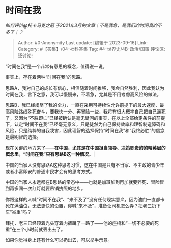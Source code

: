 # 时间在我
*如何评价@托卡马克之冠 于2021年3月的文章｜不是我急，是我们的时间真的不多了｜？*

> Author: #0-Anonymity
> Last update: [编辑于 2023-09-16]
> Link:
> Category: #【答集】/04-社科答集 
> Tag: #4-世界史/4B-政治/国策
> 评论区:
> 泛讨论:

“时间在我“是一个非常有意思的概念，值得说一说。

事实上，存在着两种“时间在我”的思路。

思路A，我对自己的成长有信心，相信随着时间推移，我会自然胜利，因此我认为时间在我，言下之意，我可以慢慢来，不着急，尤其是不用考虑高风险的做法。

思路B，我已经竭尽了我的全力，一直在采用可持续性允许前提下的最大速度、最高风险路线殊死奋斗，要我快一分、再冒险一些，我将有很大概率自己把自己逼死了，又因为“不胜即亡”已经被确认是毫无疑问的事实，在以上全部给定条件的前提下，认定“时间不在我”已经毫无意义，只是徒然为自己保持效率和理智制造障碍和风险，只是纯粹的自我戕害，因此理智的选择保持“时间在我”和“我终必胜”的信念是最明智的选择。

现在关键的地方来了——**在中国，尤其是在中国担当领导、决策职责的的精英层的概念里，“时间在我”只有思路B这一种情况**。|

中国的当家人没有思路A这种思考习惯，这在中国是只有不当家、不主政的青少年或者小富即安的普通市民才会有的思考方式。

中国的当家人永远都在B思路的常态中——也就是加班加到再加就要猝死、冒险冒到再多闯一次红灯就要吊销执照的地步。

你跟这样的人喊“时间不在我”、“来不及了”没有任何现实意义，因为油门一直都卡死在满油位，无法更快的设置，你喊“来不及”，准备让司机怎么弄？把老三扔下车“减重”吗？

拜托，老三已经顶着光头穿着内裤蹲了一路了——他的座椅和“一切不必要的死重”在三个小时前就丢出去了。

如果你觉得身上还有什么可以扔出去，可以举手示意。

